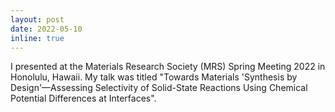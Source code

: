 ```yaml
---
layout: post
date: 2022-05-10
inline: true
---
```


I presented at the Materials Research Society (MRS) Spring Meeting 2022 in Honolulu, Hawaii. My talk was titled "Towards Materials 'Synthesis by Design'—Assessing Selectivity of Solid-State Reactions Using Chemical Potential Differences at Interfaces".
